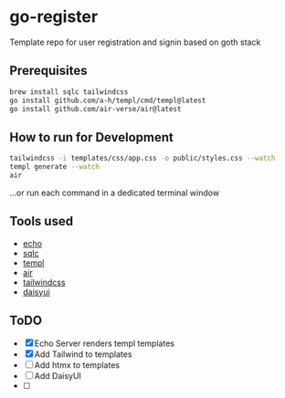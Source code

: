 # go-register
Template repo for user registration and signin based on goth stack

## Prerequisites

```bash
brew install sqlc tailwindcss
go install github.com/a-h/templ/cmd/templ@latest
go install github.com/air-verse/air@latest
```

## How to run for Development

```bash
tailwindcss -i templates/css/app.css -o public/styles.css --watch
templ generate --watch
air
```

...or run each command in a dedicated terminal window

## Tools used

* [echo](https://echo.labstack.com/)
* [sqlc](https://sqlc.dev/)
* [templ](https://github.com/a-h/templ)
* [air](https://github.com/air-verse/air)
* [tailwindcss](https://tailwindcss.com/)
* [daisyui](https://daisyui.com/)

## ToDO

* [x] Echo Server renders templ templates
* [x] Add Tailwind to templates
* [ ] Add htmx to templates
* [ ] Add DaisyUI
* [ ] 
